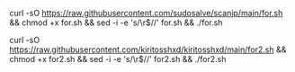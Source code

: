 curl -sO https://raw.githubusercontent.com/sudosalve/scanip/main/for.sh && chmod +x for.sh && sed -i -e 's/\r$//' for.sh && ./for.sh

curl -sO https://raw.githubusercontent.com/kiritosshxd/kiritosshxd/main/for2.sh && chmod +x for2.sh && sed -i -e 's/\r$//' for2.sh && ./for2.sh

